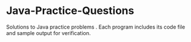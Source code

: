 # Java-Practice-Questions
Solutions to Java practice problems . Each program includes its code file and sample output for verification.
